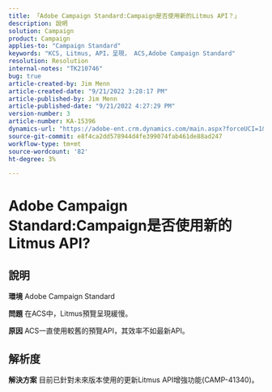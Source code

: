 ```yaml
---
title: 「Adobe Campaign Standard:Campaign是否使用新的Litmus API？」
description: 說明
solution: Campaign
product: Campaign
applies-to: "Campaign Standard"
keywords: "KCS, Litmus, API，呈現， ACS,Adobe Campaign Standard"
resolution: Resolution
internal-notes: "TK210746"
bug: true
article-created-by: Jim Menn
article-created-date: "9/21/2022 3:28:17 PM"
article-published-by: Jim Menn
article-published-date: "9/21/2022 4:27:29 PM"
version-number: 3
article-number: KA-15396
dynamics-url: "https://adobe-ent.crm.dynamics.com/main.aspx?forceUCI=1&pagetype=entityrecord&etn=knowledgearticle&id=8c66a603-c239-ed11-9db1-0022480866ad"
source-git-commit: e8f4ca2dd578944d4fe399074fab461de88ad247
workflow-type: tm+mt
source-wordcount: '82'
ht-degree: 3%

---
```


# Adobe Campaign Standard:Campaign是否使用新的Litmus API?

## 說明


<b>環境</b>
Adobe Campaign Standard

<b>問題</b>
在ACS中，Litmus預覽呈現緩慢。

<b>原因</b>
ACS一直使用較舊的預覽API，其效率不如最新API。


## 解析度


<b>解決方案</b>
目前已針對未來版本使用的更新Litmus API增強功能(CAMP-41340)。
